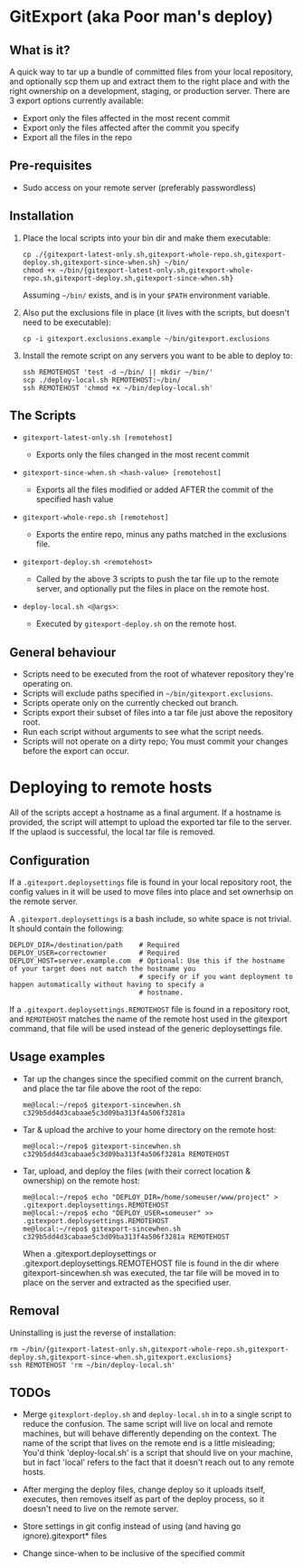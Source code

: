 # GitExport (aka Poor man's deploy)

## What is it?
A quick way to tar up a bundle of committed files from your local repository, and optionally scp them up and extract them to the right place and with the right ownership on a development, staging, or production server. There are 3 export options currently available:
 - Export only the files affected in the most recent commit
 - Export only the files affected after the commit you specify
 - Export all the files in the repo

## Pre-requisites

- Sudo access on your remote server (preferably passwordless)


## Installation

1) Place the local scripts into your bin dir and make them executable:
   ```
   cp ./{gitexport-latest-only.sh,gitexport-whole-repo.sh,gitexport-deploy.sh,gitexport-since-when.sh} ~/bin/
   chmod +x ~/bin/{gitexport-latest-only.sh,gitexport-whole-repo.sh,gitexport-deploy.sh,gitexport-since-when.sh}
   ```
   Assuming `~/bin/` exists, and is in your `$PATH` environment variable.

2) Also put the exclusions file in place (it lives with the scripts, but doesn't need to be executable):
   ```
   cp -i gitexport.exclusions.example ~/bin/gitexport.exclusions
   ```
 
3) Install the remote script on any servers you want to be able to deploy to:
   ```
   ssh REMOTEHOST 'test -d ~/bin/ || mkdir ~/bin/'
   scp ./deploy-local.sh REMOTEHOST:~/bin/
   ssh REMOTEHOST 'chmod +x ~/bin/deploy-local.sh'
   ```
 
## The Scripts
- `gitexport-latest-only.sh [remotehost]`
    - Exports only the files changed in the most recent commit

- `gitexport-since-when.sh <hash-value> [remotehost]`
    - Exports all the files modified or added AFTER the commit of the specified hash value

- `gitexport-whole-repo.sh [remotehost]`
    - Exports the entire repo, minus any paths matched in the exclusions file.

- `gitexport-deploy.sh <remotehost>`
    - Called by the above 3 scripts to push the tar file up to the remote server, and optionally put the files in place on the remote host.

- `deploy-local.sh <@args>`:
    - Executed by `gitexport-deploy.sh` on the remote host.

## General behaviour
- Scripts need to be executed from the root of whatever repository they're operating on.
- Scripts will exclude paths specified in `~/bin/gitexport.exclusions`.
- Scripts operate only on the currently checked out branch.
- Scripts export their subset of files into a tar file just above the repository root.
- Run each script without arguments to see what the script needs.
- Scripts will not operate on a dirty repo; You must commit your changes before the export can occur.

# Deploying to remote hosts

All of the scripts accept a hostname as a final argument. If a hostname is provided,
the script will attempt to upload the exported tar file to the server. If the uplaod is
successful, the local tar file is removed.

## Configuration
If a `.gitexport.deploysettings` file is found in your local repository root, the config
values in it will be used to move files into place and set ownerhsip on the
remote server.

A `.gitexport.deploysettings` is a bash include, so white space is not trivial. It should contain the following:
```
DEPLOY_DIR=/destination/path    # Required
DEPLOY_USER=correctowner        # Required
DEPLOY_HOST=server.example.com  # Optional: Use this if the hostname of your target does not match the hostname you
                                # specify or if you want deployment to happen automatically without having to specify a
                                # hostname.
```
If a `.gitexport.deploysettings.REMOTEHOST` file is found in a repository root, and
`REMOTEHOST` matches the name of the remote host used in the gitexport command, that
file will be used instead of the generic deploysettings file.

## Usage examples
- Tar up the changes since the specified commit on the current branch, and place the tar file above the root of the repo:
  ```
  me@local:~/repo$ gitexport-sincewhen.sh c329b5dd4d3cabaae5c3d09ba313f4a506f3281a
  ```

- Tar & upload the archive to your home directory on the remote host:
  ```
  me@local:~/repo$ gitexport-sincewhen.sh c329b5dd4d3cabaae5c3d09ba313f4a506f3281a REMOTEHOST
  ```

- Tar, upload, and deploy the files (with their correct location & ownership) on the remote host:
  ```
  me@local:~/repo$ echo "DEPLOY_DIR=/home/someuser/www/project" > .gitexport.deploysettings.REMOTEHOST
  me@local:~/repo$ echo "DEPLOY_USER=someuser" >> .gitexport.deploysettings.REMOTEHOST
  me@local:~/repo$ gitexport-sincewhen.sh c329b5dd4d3cabaae5c3d09ba313f4a506f3281a REMOTEHOST
  ```
  When a .gitexport.deploysettings or .gitexport.deploysettings.REMOTEHOST file is found in the dir where gitexport-sincewhen.sh was executed, the tar file will be moved in to place on the server and extracted as the specified user.


## Removal

Uninstalling is just the reverse of installation:
```
rm ~/bin/{gitexport-latest-only.sh,gitexport-whole-repo.sh,gitexport-deploy.sh,gitexport-since-when.sh,gitexport.exclusions}
ssh REMOTEHOST 'rm ~/bin/deploy-local.sh'
```



## TODOs
- Merge `gitexplort-deploy.sh` and `deploy-local.sh` in to a single script to reduce the confusion.
  The same script will live on local and remote machines, but will behave differently
  depending on the context. The name of the script that lives on the remote end is a little misleading;
  You'd think 'deploy-local.sh' is a script that should live on your machine, but
  in fact 'local' refers to the fact that it doesn't reach out to any remote hosts.

- After merging the deploy files, change deploy so it uploads itself, executes, then removes itself
  as part of the deploy process, so it doesn't need to live on the remote server.

- Store settings in git config instead of using (and having go ignore).gitexport* files

- Change since-when to be inclusive of the specified commit
